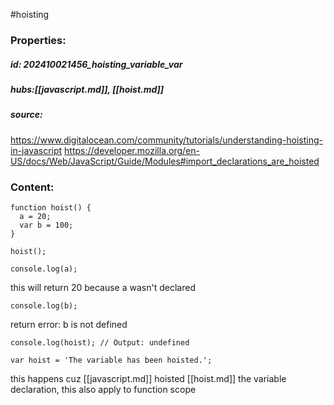 #hoisting
### Properties:


##### id: 202410021456_hoisting_variable_var
##### hubs:[[javascript.md]], [[hoist.md]]
##### source:
https://www.digitalocean.com/community/tutorials/understanding-hoisting-in-javascript
https://developer.mozilla.org/en-US/docs/Web/JavaScript/Guide/Modules#import_declarations_are_hoisted


### Content:

```
function hoist() {
  a = 20;
  var b = 100;
}

hoist();

console.log(a);
```
this will return 20 because a wasn't declared
```
console.log(b); 
```
return error: b is not defined

```
console.log(hoist); // Output: undefined

var hoist = 'The variable has been hoisted.';
```
this happens cuz [[javascript.md]] hoisted [[hoist.md]]  the variable declaration, this also apply to function scope
